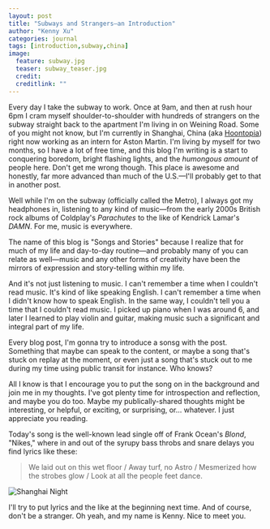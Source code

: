```yaml
---
layout: post
title: "Subways and Strangers—an Introduction"
author: "Kenny Xu"
categories: journal
tags: [introduction,subway,china]
image:
  feature: subway.jpg
  teaser: subway_teaser.jpg
  credit:
  creditlink: ""
---
```


Every day I take the subway to work. Once at 9am, and then at rush hour 6pm I cram myself shoulder-to-shoulder with hundreds of strangers on the subway straight back to the apartment I'm living in on Weining Road. Some of you might not know, but I'm currently in Shanghai, China (aka [Hoontopia](http://www.barstoolsports.com/barstoolu/if-you-dont-smoke-cigarettes-in-china-you-might-as-well-be-wearing-a-sign-that-says-im-a-virgin/)) right now working as an intern for Aston Martin. I'm living by myself for two months, so I have a lot of free time, and this blog I'm writing is a start to conquering boredom, bright flashing lights, and the _humongous amount_ of people here. Don't get me wrong though. This place is awesome and honestly, far more advanced than much of the U.S.—I'll probably get to that in another post.

Well while I'm on the subway (officially called the Metro), I always got my headphones in, listening to any kind of music—from the early 2000s British rock albums of Coldplay's _Parachutes_ to the like of Kendrick Lamar's _DAMN_. For me, music is everywhere.

The name of this blog is "Songs and Stories" because I realize that for much of my life and day-to-day routine—and probably many of you can relate as well—music and any other forms of creativity have been the mirrors of expression and story-telling within my life.

And it's not just listening to music. I can't remember a time when I couldn't read music. It's kind of like speaking English. I can't remember a time when I didn't know how to speak English. In the same way, I couldn't tell you a time that I couldn't read music. I picked up piano when I was around 6, and later I learned to play violin and guitar, making music such a significant and integral part of my life.

Every blog post, I'm gonna try to introduce a sonsg with the post. Something that maybe can speak to the content, or maybe a song that's stuck on replay at the moment, or even just a song that's stuck out to me during my time using public transit for instance. Who knows?

All I know is that I encourage you to put the song on in the background and join me in my thoughts. I've got plenty time for introspection and reflection, and maybe you do too. Maybe my publically-shared thoughts might be interesting, or helpful, or exciting, or surprising, or... whatever. I just appreciate you reading.

Today's song is the well-known lead single off of Frank Ocean's _Blond_, "Nikes," where in and out of the syrupy bass throbs and snare delays you find lyrics like these:

>We laid out on this wet floor / Away turf, no Astro / Mesmerized how the strobes glow / Look at all the people feet dance.

![Shanghai Night](/kennythexu/images/shanghainight.jpg)

I'll try to put lyrics and the like at the beginning next time. And of course, don't be a stranger. Oh yeah, and my name is Kenny. Nice to meet you.
